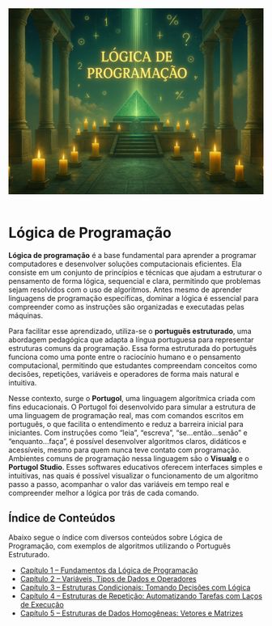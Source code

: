 <div align="center">
  <a href="https://github.com/joseferreira-dev/my-study-notes/tree/main/logica-de-programacao"><img src="./contents/banner-logica.png"></a>
</div>
<br>

# Lógica de Programação

**Lógica de programação** é a base fundamental para aprender a programar computadores e desenvolver soluções computacionais eficientes. Ela consiste em um conjunto de princípios e técnicas que ajudam a estruturar o pensamento de forma lógica, sequencial e clara, permitindo que problemas sejam resolvidos com o uso de algoritmos. Antes mesmo de aprender linguagens de programação específicas, dominar a lógica é essencial para compreender como as instruções são organizadas e executadas pelas máquinas.

Para facilitar esse aprendizado, utiliza-se o **português estruturado**, uma abordagem pedagógica que adapta a língua portuguesa para representar estruturas comuns da programação. Essa forma estruturada do português funciona como uma ponte entre o raciocínio humano e o pensamento computacional, permitindo que estudantes compreendam conceitos como decisões, repetições, variáveis e operadores de forma mais natural e intuitiva.

Nesse contexto, surge o **Portugol**, uma linguagem algorítmica criada com fins educacionais. O Portugol foi desenvolvido para simular a estrutura de uma linguagem de programação real, mas com comandos escritos em português, o que facilita o entendimento e reduz a barreira inicial para iniciantes. Com instruções como “leia”, “escreva”, “se...então...senão” e “enquanto...faça”, é possível desenvolver algoritmos claros, didáticos e acessíveis, mesmo para quem nunca teve contato com programação. Ambientes comuns de programação nessa linguagem são o **Visualg** e o **Portugol Studio**. Esses softwares educativos oferecem interfaces simples e intuitivas, nas quais é possível visualizar o funcionamento de um algoritmo passo a passo, acompanhar o valor das variáveis em tempo real e compreender melhor a lógica por trás de cada comando.

## Índice de Conteúdos

Abaixo segue o índice com diversos conteúdos sobre Lógica de Programação, com exemplos de algoritmos utilizando o Português Estruturado.

- [Capítulo 1 – Fundamentos da Lógica de Programação](contents/01-conceitos-basicos.md)
- [Capítulo 2 – Variáveis, Tipos de Dados e Operadores](contents/02-variaveis-operadores)
- [Capítulo 3 – Estruturas Condicionais: Tomando Decisões com Lógica](contents/03-estruturas-condicionais)
- [Capítulo 4 – Estruturas de Repetição: Automatizando Tarefas com Laços de Execução](contents/04-estruturas-repeticao)
- [Capítulo 5 – Estruturas de Dados Homogêneas: Vetores e Matrizes](contents/05-vetores-matrizes)